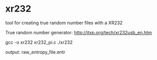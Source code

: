 # xr232
tool for creating true random number files with a XR232

True random number generator:
http://jtxp.org/tech/xr232usb_en.htm

gcc -o xr232 xr232_pi.c
./xr232 <number in mb>

output: raw_entropy_file.entr
